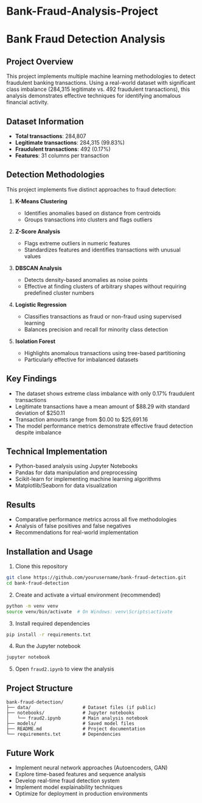 # Bank-Fraud-Analysis-Project
# Bank Fraud Detection Analysis

## Project Overview
This project implements multiple machine learning methodologies to detect fraudulent banking transactions. Using a real-world dataset with significant class imbalance (284,315 legitimate vs. 492 fraudulent transactions), this analysis demonstrates effective techniques for identifying anomalous financial activity.

## Dataset Information
- **Total transactions**: 284,807
- **Legitimate transactions**: 284,315 (99.83%)
- **Fraudulent transactions**: 492 (0.17%)
- **Features**: 31 columns per transaction

## Detection Methodologies
This project implements five distinct approaches to fraud detection:

1. **K-Means Clustering**
   - Identifies anomalies based on distance from centroids
   - Groups transactions into clusters and flags outliers

2. **Z-Score Analysis**
   - Flags extreme outliers in numeric features
   - Standardizes features and identifies transactions with unusual values

3. **DBSCAN Analysis**
   - Detects density-based anomalies as noise points
   - Effective at finding clusters of arbitrary shapes without requiring predefined cluster numbers

4. **Logistic Regression**
   - Classifies transactions as fraud or non-fraud using supervised learning
   - Balances precision and recall for minority class detection

5. **Isolation Forest**
   - Highlights anomalous transactions using tree-based partitioning
   - Particularly effective for imbalanced datasets

## Key Findings
- The dataset shows extreme class imbalance with only 0.17% fraudulent transactions
- Legitimate transactions have a mean amount of $88.29 with standard deviation of $250.11
- Transaction amounts range from $0.00 to $25,691.16
- The model performance metrics demonstrate effective fraud detection despite imbalance

## Technical Implementation
- Python-based analysis using Jupyter Notebooks
- Pandas for data manipulation and preprocessing
- Scikit-learn for implementing machine learning algorithms
- Matplotlib/Seaborn for data visualization

## Results
- Comparative performance metrics across all five methodologies
- Analysis of false positives and false negatives
- Recommendations for real-world implementation

## Installation and Usage
1. Clone this repository
```bash
git clone https://github.com/yourusername/bank-fraud-detection.git
cd bank-fraud-detection
```

2. Create and activate a virtual environment (recommended)
```bash
python -m venv venv
source venv/bin/activate  # On Windows: venv\Scripts\activate
```

3. Install required dependencies
```bash
pip install -r requirements.txt
```

4. Run the Jupyter notebook
```bash
jupyter notebook
```

5. Open `fraud2.ipynb` to view the analysis

## Project Structure
```
bank-fraud-detection/
├── data/                   # Dataset files (if public)
├── notebooks/              # Jupyter notebooks
│   └── fraud2.ipynb        # Main analysis notebook
├── models/                 # Saved model files
├── README.md               # Project documentation
└── requirements.txt        # Dependencies
```

## Future Work
- Implement neural network approaches (Autoencoders, GAN)
- Explore time-based features and sequence analysis
- Develop real-time fraud detection system
- Implement model explainability techniques
- Optimize for deployment in production environments


